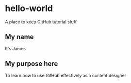 # hello-world
A place to keep GitHub tutorial stuff

## My name

It's James

## My purpose here

To learn how to use GitHub effectively as a content designer
